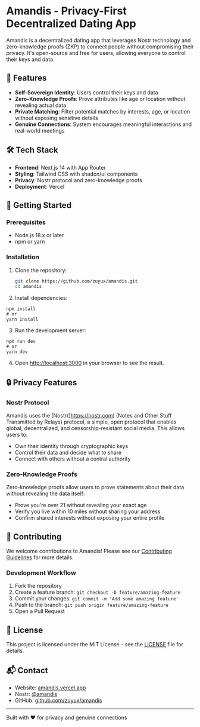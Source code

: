 # Amandis - Privacy-First Decentralized Dating App

Amandis is a decentralized dating app that leverages Nostr technology and zero-knowledge proofs (ZKP) to connect people without compromising their privacy. It's open-source and free for users, allowing everyone to control their keys and data.

## 🌟 Features

- **Self-Sovereign Identity**: Users control their keys and data
- **Zero-Knowledge Proofs**: Prove attributes like age or location without revealing actual data
- **Private Matching**: Filter potential matches by interests, age, or location without exposing sensitive details
- **Genuine Connections**: System encourages meaningful interactions and real-world meetings

## 🛠️ Tech Stack

- **Frontend**: Next.js 14 with App Router
- **Styling**: Tailwind CSS with shadcn/ui components
- **Privacy**: Nostr protocol and zero-knowledge proofs
- **Deployment**: Vercel

## 🚀 Getting Started

### Prerequisites

- Node.js 18.x or later
- npm or yarn

### Installation

1. Clone the repository:

   ```bash
   git clone https://github.com/zuyux/amandis.git
   cd amandis
    ```

2. Install dependencies:

```shellscript
npm install
# or
yarn install
```

3. Run the development server:

```shellscript
npm run dev
# or
yarn dev
```


4. Open [http://localhost:3000](http://localhost:3000) in your browser to see the result.


## 🔒 Privacy Features

### Nostr Protocol

Amandis uses the [Nostr(]https://nostr.com) (Notes and Other Stuff Transmitted by Relays) protocol, a simple, open protocol that enables global, decentralized, and censorship-resistant social media. This allows users to:

- Own their identity through cryptographic keys
- Control their data and decide what to share
- Connect with others without a central authority


### Zero-Knowledge Proofs

Zero-knowledge proofs allow users to prove statements about their data without revealing the data itself:

- Prove you're over 21 without revealing your exact age
- Verify you live within 10 miles without sharing your address
- Confirm shared interests without exposing your entire profile


## 🤝 Contributing

We welcome contributions to Amandis! Please see our [Contributing Guidelines](CONTRIBUTING.md) for more details.

### Development Workflow

1. Fork the repository
2. Create a feature branch: `git checkout -b feature/amazing-feature`
3. Commit your changes: `git commit -m 'Add some amazing feature'`
4. Push to the branch: `git push origin feature/amazing-feature`
5. Open a Pull Request


## 📄 License

This project is licensed under the MIT License - see the [LICENSE](LICENSE) file for details.

## 📬 Contact

- Website: [amandis.vercel.app](https://amandis.vercel.app)
- Nostr: [@amandis](https://njump.me/npub1hs9882scwhyv8s9ckqghqd9eet9ndr5y0mwd96sr4vmk8ykqppasr7m0s3)
- GitHub: [github.com/zuyux/amandis](https://github.com/zuyux/amandis)


---

Built with ❤️ for privacy and genuine connections